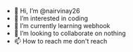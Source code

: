 - 👋 Hi, I’m @nairvinay26
- 👀 I’m interested in coding
- 🌱 I’m currently learning webhook
- 💞️ I’m looking to collaborate on nothing
- 📫 How to reach me don't reach

<!---
nairvinay26/nairvinay26 is a ✨ special ✨ repository because its `README.md` (this file) appears on your GitHub profile.
You can click the Preview link to take a look at your changes.
--->
